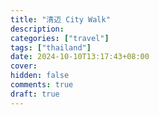 ```yaml
---
title: "清迈 City Walk"
description:
categories: ["travel"]
tags: ["thailand"]
date: 2024-10-10T13:17:43+08:00
cover:
hidden: false
comments: true
draft: true
---
```

